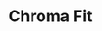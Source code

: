 ---
layout: page
title: Chroma Fit
description: a website to get your color analysis in seconds with ml
img: 
importance: 1
redirect: https://github.com/utahorange/chroma-fit 
category: projects
---
